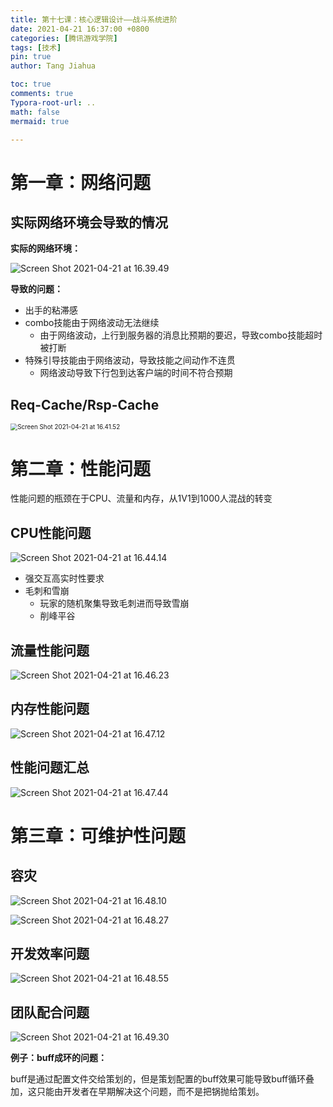 ```yaml
---
title: 第十七课：核心逻辑设计——战斗系统进阶
date: 2021-04-21 16:37:00 +0800
categories: [腾讯游戏学院]
tags: [技术]
pin: true
author: Tang Jiahua

toc: true
comments: true
Typora-root-url: ..
math: false
mermaid: true

---
```


# 第一章：网络问题

## 实际网络环境会导致的情况

**实际的网络环境：**


![Screen Shot 2021-04-21 at 16.39.49](/assets/blog_res/2021-04-21-zhan-dou-xi-tong-jin-jie.assets/Screen%20Shot%202021-04-21%20at%2016.39.49.png)

**导致的问题：**

- 出手的粘滞感
- combo技能由于网络波动无法继续
  - 由于网络波动，上行到服务器的消息比预期的要迟，导致combo技能超时被打断
- 特殊引导技能由于网络波动，导致技能之间动作不连贯
  - 网络波动导致下行包到达客户端的时间不符合预期

## Req-Cache/Rsp-Cache

<img src="/assets/blog_res/2021-04-21-zhan-dou-xi-tong-jin-jie.assets/Screen%20Shot%202021-04-21%20at%2016.41.52.png" alt="Screen Shot 2021-04-21 at 16.41.52" style="zoom:70%;" />

# 第二章：性能问题

性能问题的瓶颈在于CPU、流量和内存，从1V1到1000人混战的转变

## CPU性能问题

![Screen Shot 2021-04-21 at 16.44.14](/assets/blog_res/2021-04-21-zhan-dou-xi-tong-jin-jie.assets/Screen%20Shot%202021-04-21%20at%2016.44.14.png)

- 强交互高实时性要求
- 毛刺和雪崩
  - 玩家的随机聚集导致毛刺进而导致雪崩
  - 削峰平谷

## 流量性能问题

![Screen Shot 2021-04-21 at 16.46.23](/assets/blog_res/2021-04-21-zhan-dou-xi-tong-jin-jie.assets/Screen%20Shot%202021-04-21%20at%2016.46.23.png)

## 内存性能问题

![Screen Shot 2021-04-21 at 16.47.12](/assets/blog_res/2021-04-21-zhan-dou-xi-tong-jin-jie.assets/Screen%20Shot%202021-04-21%20at%2016.47.12.png)

## 性能问题汇总

![Screen Shot 2021-04-21 at 16.47.44](/assets/blog_res/2021-04-21-zhan-dou-xi-tong-jin-jie.assets/Screen%20Shot%202021-04-21%20at%2016.47.44.png)

# 第三章：可维护性问题

## 容灾

![Screen Shot 2021-04-21 at 16.48.10](/assets/blog_res/2021-04-21-zhan-dou-xi-tong-jin-jie.assets/Screen%20Shot%202021-04-21%20at%2016.48.10.png)

![Screen Shot 2021-04-21 at 16.48.27](/assets/blog_res/2021-04-21-zhan-dou-xi-tong-jin-jie.assets/Screen%20Shot%202021-04-21%20at%2016.48.27.png)

## 开发效率问题

![Screen Shot 2021-04-21 at 16.48.55](/assets/blog_res/2021-04-21-zhan-dou-xi-tong-jin-jie.assets/Screen%20Shot%202021-04-21%20at%2016.48.55.png)

## 团队配合问题

![Screen Shot 2021-04-21 at 16.49.30](/assets/blog_res/2021-04-21-zhan-dou-xi-tong-jin-jie.assets/Screen%20Shot%202021-04-21%20at%2016.49.30.png)

**例子：buff成环的问题：**

buff是通过配置文件交给策划的，但是策划配置的buff效果可能导致buff循环叠加，这只能由开发者在早期解决这个问题，而不是把锅抛给策划。

